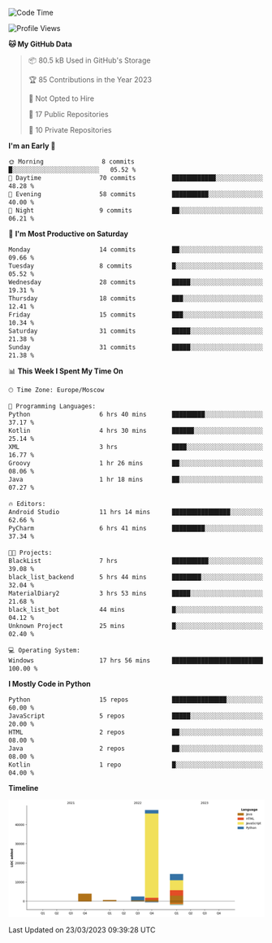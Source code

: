<!--START_SECTION:waka-->
![Code Time](http://img.shields.io/badge/Code%20Time-66%20hrs%2016%20mins-blue)

![Profile Views](http://img.shields.io/badge/Profile%20Views-0-blue)

**🐱 My GitHub Data** 

> 📦 80.5 kB Used in GitHub's Storage 
 > 
> 🏆 85 Contributions in the Year 2023
 > 
> 🚫 Not Opted to Hire
 > 
> 📜 17 Public Repositories 
 > 
> 🔑 10 Private Repositories 
 > 
**I'm an Early 🐤** 

```text
🌞 Morning                8 commits           █░░░░░░░░░░░░░░░░░░░░░░░░   05.52 % 
🌆 Daytime                70 commits          ████████████░░░░░░░░░░░░░   48.28 % 
🌃 Evening                58 commits          ██████████░░░░░░░░░░░░░░░   40.00 % 
🌙 Night                  9 commits           ██░░░░░░░░░░░░░░░░░░░░░░░   06.21 % 
```
📅 **I'm Most Productive on Saturday** 

```text
Monday                   14 commits          ██░░░░░░░░░░░░░░░░░░░░░░░   09.66 % 
Tuesday                  8 commits           █░░░░░░░░░░░░░░░░░░░░░░░░   05.52 % 
Wednesday                28 commits          █████░░░░░░░░░░░░░░░░░░░░   19.31 % 
Thursday                 18 commits          ███░░░░░░░░░░░░░░░░░░░░░░   12.41 % 
Friday                   15 commits          ███░░░░░░░░░░░░░░░░░░░░░░   10.34 % 
Saturday                 31 commits          █████░░░░░░░░░░░░░░░░░░░░   21.38 % 
Sunday                   31 commits          █████░░░░░░░░░░░░░░░░░░░░   21.38 % 
```


📊 **This Week I Spent My Time On** 

```text
🕑︎ Time Zone: Europe/Moscow

💬 Programming Languages: 
Python                   6 hrs 40 mins       █████████░░░░░░░░░░░░░░░░   37.17 % 
Kotlin                   4 hrs 30 mins       ██████░░░░░░░░░░░░░░░░░░░   25.14 % 
XML                      3 hrs               ████░░░░░░░░░░░░░░░░░░░░░   16.77 % 
Groovy                   1 hr 26 mins        ██░░░░░░░░░░░░░░░░░░░░░░░   08.06 % 
Java                     1 hr 18 mins        ██░░░░░░░░░░░░░░░░░░░░░░░   07.27 % 

🔥 Editors: 
Android Studio           11 hrs 14 mins      ████████████████░░░░░░░░░   62.66 % 
PyCharm                  6 hrs 41 mins       █████████░░░░░░░░░░░░░░░░   37.34 % 

🐱‍💻 Projects: 
BlackList                7 hrs               ██████████░░░░░░░░░░░░░░░   39.08 % 
black_list_backend       5 hrs 44 mins       ████████░░░░░░░░░░░░░░░░░   32.04 % 
MaterialDiary2           3 hrs 53 mins       █████░░░░░░░░░░░░░░░░░░░░   21.68 % 
black_list_bot           44 mins             █░░░░░░░░░░░░░░░░░░░░░░░░   04.12 % 
Unknown Project          25 mins             █░░░░░░░░░░░░░░░░░░░░░░░░   02.40 % 

💻 Operating System: 
Windows                  17 hrs 56 mins      █████████████████████████   100.00 % 
```

**I Mostly Code in Python** 

```text
Python                   15 repos            ███████████████░░░░░░░░░░   60.00 % 
JavaScript               5 repos             █████░░░░░░░░░░░░░░░░░░░░   20.00 % 
HTML                     2 repos             ██░░░░░░░░░░░░░░░░░░░░░░░   08.00 % 
Java                     2 repos             ██░░░░░░░░░░░░░░░░░░░░░░░   08.00 % 
Kotlin                   1 repo              █░░░░░░░░░░░░░░░░░░░░░░░░   04.00 % 
```



**Timeline**

![Lines of Code chart](https://raw.githubusercontent.com/Adlemex/Adlemex/main/assets/bar_graph.png)


 Last Updated on 23/03/2023 09:39:28 UTC
<!--END_SECTION:waka-->
